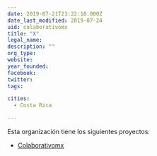 ```yaml
---
date: 2019-07-21T23:22:18.000Z
date_last_modified: 2019-07-24
uid: colaborativomx
title: "X"
legal_name: 
description: ""
org_type: 
website: 
year_founded: 
facebook: 
twitter: 
tags:

cities: 
  - Costa Rica

---
```


Esta organización tiene los siguientes proyectos:

- [Colaborativomx](/i/colaborativomx.html)
